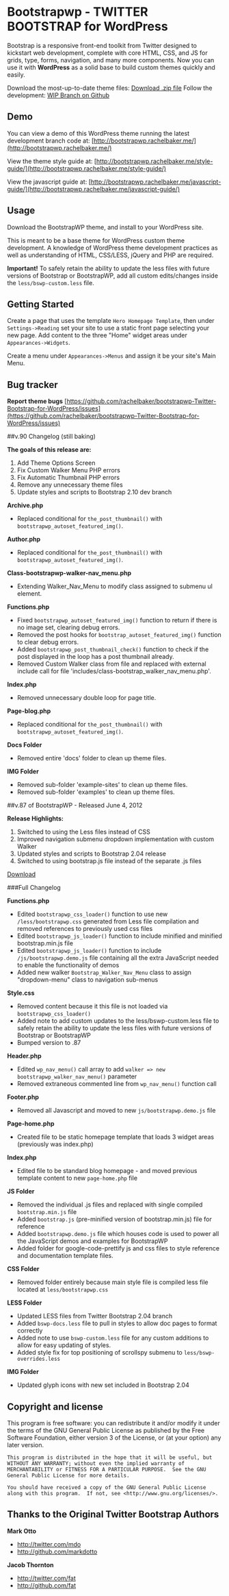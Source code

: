 Bootstrapwp - TWITTER BOOTSTRAP for WordPress
=================

Bootstrap is a responsive front-end toolkit from Twitter designed to kickstart web development, complete with core HTML, CSS, and JS for grids, type, forms, navigation, and many more components. Now you can use it with **WordPress** as a solid base to build custom themes quickly and easily.

Download the most-up-to-date theme files: [Download .zip file](https://github.com/downloads/rachelbaker/bootstrapwp-Twitter-Bootstrap-for-WordPress/bootstrapwp-87.zip)
Follow the development: [WIP Branch on Github](https://github.com/rachelbaker/bootstrapwp-Twitter-Bootstrap-for-WordPress/tree/1-WIP)

Demo
----
You can view a demo of this WordPress theme running the latest development branch code at: [http://bootstrapwp.rachelbaker.me/](http://bootstrapwp.rachelbaker.me/)

View the theme style guide at: [http://bootstrapwp.rachelbaker.me/style-guide/](http://bootstrapwp.rachelbaker.me/style-guide/)

View the javascript guide at: [http://bootstrapwp.rachelbaker.me/javascript-guide/](http://bootstrapwp.rachelbaker.me/javascript-guide/)


Usage
-----

Download the BootstrapWP theme, and install to your WordPress site.

This is meant to be a base theme for WordPress custom theme development.  A knowledge of WordPress theme development practices as well as understanding of HTML, CSS/LESS, jQuery and PHP are required.

**Important!** To safely retain the ability to update the less files with future versions of Bootstrap or BootstrapWP, add all custom edits/changes inside the `less/bswp-custom.less` file.
  

Getting Started
-------

Create a page that uses the template `Hero Homepage Template`, then under `Settings->Reading`  set your site to use a static front page selecting your new page.  Add content to the three "Home" widget areas under `Appearances->Widgets`.

Create a menu under `Appearances->Menus` and assign it be your site's Main Menu.



Bug tracker
-----------

**Report theme bugs** [https://github.com/rachelbaker/bootstrapwp-Twitter-Bootstrap-for-WordPress/issues](https://github.com/rachelbaker/bootstrapwp-Twitter-Bootstrap-for-WordPress/issues)

##v.90 Changelog (still baking)

__The goals of this release are:__

1. Add Theme Options Screen
2. Fix Custom Walker Menu PHP errors
3.  Fix Automatic Thumbnail PHP errors
4.  Remove any unnecessary theme files
5. Update styles and scripts to Bootstrap 2.10 dev branch

__Archive.php__

* Replaced conditional for `the_post_thumbnail()` with `bootstrapwp_autoset_featured_img()`.

__Author.php__

* Replaced conditional for `the_post_thumbnail()` with `bootstrapwp_autoset_featured_img()`.

__Class-bootstrapwp-walker-nav_menu.php__

*   Extending Walker_Nav_Menu to modify class assigned to submenu ul element.

__Functions.php__

*   Fixed `bootstrapwp_autoset_featured_img()` function to return if there is no image set, clearing debug errors.  
*   Removed the post hooks for `bootstrap_autoset_featured_img()` function to clear debug errors. 
*   Added `bootstrapwp_post_thumbnail_check()` function to check if the post displayed in the loop has a post thumbnail already.
*   Removed Custom Walker class from file and replaced with external include call for file 'includes/class-bootstrap_walker_nav_menu.php'.

__Index.php__

*   Removed unnecessary double loop for page title.

__Page-blog.php__

* Replaced conditional for `the_post_thumbnail()` with `bootstrapwp_autoset_featured_img()`.

__Docs Folder__

*   Removed entire 'docs' folder to clean up theme files.

__IMG Folder__

*   Removed sub-folder 'example-sites' to clean up theme files.
*   Removed sub-folder 'examples' to clean up theme files.



##v.87 of BootstrapWP - Released June 4, 2012

**Release Highlights:**

1. Switched to using the Less files instead of CSS
2. Improved navigation submenu dropdown implementation with custom Walker
3. Updated styles and scripts to Bootstrap 2.04 release
4. Switched to using bootstrap.js file instead of the separate .js files

[Download](https://github.com/downloads/rachelbaker/bootstrapwp-Twitter-Bootstrap-for-WordPress/bootstrapwp-87.zip)

###Full Changelog

__Functions.php__

*	Edited `bootstrapwp_css_loader()` function to use new `/less/bootstrapwp.css` generated from Less file compilation and removed references to previously used css files
*	Edited `bootstrapwp_js_loader()` function to include minified and minified bootstrap.min.js file
*	Edited `bootstrapwp_js_loader()` function to include `/js/bootstrapwp.demo.js` file containing all the extra JavaScript needed to enable the functionality of demos
*	Added new walker `Bootstrap_Walker_Nav_Menu` class to assign "dropdown-menu" class to navigation sub-menus

__Style.css__

*	Removed content because it this file is not loaded via `bootstrapwp_css_loader()` 
*	Added note to add custom updates to the less/bswp-custom.less file to safely retain the ability to update the less files with future versions of Bootstrap or BootstrapWP
*	Bumped version to .87

__Header.php__

*	Edited `wp_nav_menu()` call array to add `walker => new bootstrapwp_walker_nav_menu()` parameter
*	Removed extraneous commented line from `wp_nav_menu()` function call

__Footer.php__

*	Removed all Javascript and moved to new `js/bootstrapwp.demo.js` file

__Page-home.php__

*	Created file to be static homepage template that loads 3 widget areas (previously was index.php)

__Index.php__

*	Edited file to be standard blog homepage - and moved previous template content to new `page-home.php` file

__JS Folder__

*	Removed the individual .js files and replaced with single compiled `bootstrap.min.js` file
*   Added `bootstrap.js` (pre-minified version of bootstrap.min.js) file for reference
*   Added `bootstrapwp.demo.js` file which houses code is used to power all the JavaScript demos and examples for BootstrapWP
*   Added folder for google-code-prettify js and css files to style reference and documentation template files.

__CSS Folder__

*	Removed folder entirely because main style file is compiled less file located at `less/bootstrapwp.css`

__LESS Folder__

*	Updated LESS files from Twitter Bootstrap 2.04 branch
* 	Added `bswp-docs.less` file to pull in styles to allow doc pages to format correctly
*	Added note to use `bswp-custom.less` file for any custom additions to allow for easy updating of styles.
*	Added style fix for top positioning of scrollspy submenu to `less/bswp-overrides.less`

__IMG Folder__

*   Updated glyph icons with new set included in Bootstrap 2.04  


Copyright and license
---------------------

This program is free software: you can redistribute it and/or modify
    it under the terms of the GNU General Public License as published by
    the Free Software Foundation, either version 3 of the License, or
    (at your option) any later version.

    This program is distributed in the hope that it will be useful, but WITHOUT ANY WARRANTY; without even the implied warranty of MERCHANTABILITY or FITNESS FOR A PARTICULAR PURPOSE.  See the GNU General Public License for more details.

    You should have received a copy of the GNU General Public License along with this program.  If not, see <http://www.gnu.org/licenses/>.


Thanks to the Original Twitter Bootstrap Authors
-----------------------

**Mark Otto**

+ http://twitter.com/mdo
+ http://github.com/markdotto

**Jacob Thornton**

+ http://twitter.com/fat
+ http://github.com/fat


